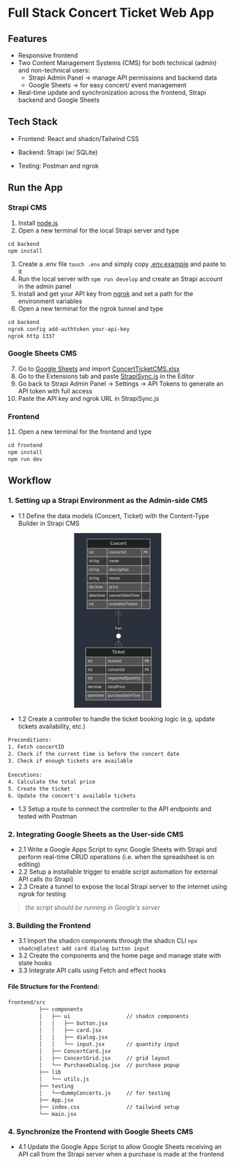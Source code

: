 # Full Stack Concert Ticket Web App

## Features
- Responsive frontend
- Two Content Management Systems (CMS) for both technical (admin) and non-technical users:
  - Strapi Admin Panel -> manage API permissions and backend data
  - Google Sheets -> for easy concert/ event management
- Real-time update and synchronization across the frontend, Strapi backend and Google Sheets

## Tech Stack
- Frontend: React and shadcn/Tailwind CSS
- Backend: Strapi (w/ SQLite)

- Testing: Postman and ngrok

## Run the App

### Strapi CMS
1. Install [node.js](https://nodejs.org/en)
2. Open a new terminal for the local Strapi server and type
```
cd backend
npm install
```
3. Create a .env file ```touch .env``` and simply copy [.env.example](backend/.env.example) and paste to it
4. Run the local server with ```npm run develop``` and create an Strapi account in the admin panel
5. Install and get your API key from [ngrok](https://ngrok.com/) and set a path for the environment variables
6. Open a new terminal for the ngrok tunnel and type
```
cd backend
ngrok config add-authtoken your-api-key
ngrok http 1337
```

### Google Sheets CMS
7. Go to [Google Sheets](https://docs.google.com/spreadsheets/) and import [ConcertTicketCMS.xlsx](google-sheets-cms/ConcertTicketCMS.xlsx)
8. Go to the Extensions tab and paste [StrapiSync.js](google-sheets-cms/StrapiSync.js) in the Editor
9. Go back to Strapi Admin Panel -> Settings -> API Tokens to generate an API token with full access
10. Paste the API key and ngrok URL in StrapiSync.js


### Frontend
11. Open a new terminal for the frontend and type 
```
cd frontend
npm install
npm run dev
```

## Workflow
### 1. Setting up a Strapi Environment as the Admin-side CMS
- 1.1 Define the data models (Concert, Ticket) with the Content-Type Builder in Strapi CMS

<div style="text-align: center;">
  <img src="readme-assets/er-diagram.png" width="200" height="400">
</div>

- 1.2 Create a controller to handle the ticket booking logic (e.g. update tickets availability, etc.)

```
Preconditions:
1. Fetch concertID
2. Check if the current time is before the concert date
3. Check if enough tickets are available

Executions:
4. Calculate the total price
5. Create the ticket
6. Update the concert's available tickets
```

- 1.3 Setup a route to connect the controller to the API endpoints and tested with Postman

### 2. Integrating Google Sheets as the User-side CMS
- 2.1 Write a Google Apps Script to sync Google Sheets with Strapi and perform real-time CRUD operations (i.e. when the spreadsheet is on editing)
- 2.2 Setup a installable trigger to enable script automation for external API calls (to Strapi)
- 2.3 Create a tunnel to expose the local Strapi server to the internet using ngrok for testing
> *the script should be running in Google's server*

### 3. Building the Frontend
- 3.1 Import the shadcn components through the shadcn CLI ```npx shadcn@latest add card dialog button input```
- 3.2 Create the components and the home page and manage state with state hooks
- 3.3 Integrate API calls using Fetch and effect hooks

#### File Structure for the Frontend:
```
frontend/src
          ├── components
          │   ├── ui                  // shadcn components
          │   │   ├── button.jsx
          │   │   ├── card.jsx
          │   │   ├── dialog.jsx
          │   │   └── input.jsx       // quantity input
          │   ├── ConcertCard.jsx
          │   ├── ConcertGrid.jsx     // grid layout
          │   └── PurchaseDialog.jsx  // purchase popup
          ├── lib
          │   └── utils.js
          ├── testing
          │   └──dummyConcerts.js     // for testing
          ├── App.jsx
          ├── index.css               // tailwind setup
          └── main.jsx
```

### 4. Synchronize the Frontend with Google Sheets CMS
- 4.1 Update the Google Apps Script to allow Google Sheets receiving an API call from the Strapi server when a purchase is made at the frontend

<!-- ## Improvement
### Data Models
- add user auth
- add a booking period
- add seat preferences and different ticket price point -->